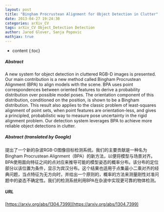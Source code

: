 ```yaml
---
layout: post
title: "Bingham Procrustean Alignment for Object Detection in Clutter"
date: 2013-04-27 19:24:30
categories: arXiv_CV
tags: arXiv_CV Object_Detection Detection
author: Jared Glover, Sanja Popovic
mathjax: true
---
```


* content
{:toc}

##### Abstract
A new system for object detection in cluttered RGB-D images is presented. Our main contribution is a new method called Bingham Procrustean Alignment (BPA) to align models with the scene. BPA uses point correspondences between oriented features to derive a probability distribution over possible model poses. The orientation component of this distribution, conditioned on the position, is shown to be a Bingham distribution. This result also applies to the classic problem of least-squares alignment of point sets, when point features are orientation-less, and gives a principled, probabilistic way to measure pose uncertainty in the rigid alignment problem. Our detection system leverages BPA to achieve more reliable object detections in clutter.

##### Abstract (translated by Google)
提出了一个新的杂波RGB-D图像目标检测系统。我们的主要贡献是一种名为Bingham Procrustean Alignment（BPA）的新方法，以便将模型与场景对齐。 BPA使用面向特征之间的点对应来推导可能的模型姿态的概率分布。该分布的定位部分以该位置为条件，显示为宾汉分布。这个结果也适用于点集最小二乘对齐的经典问题，当点特征为无方向时，并给出一个原则的，概率的方法来测量刚性对准问题中的姿态不确定性。我们的检测系统利用BPA在杂波中实现更可靠的物体检测。

##### URL
[https://arxiv.org/abs/1304.7399](https://arxiv.org/abs/1304.7399)

